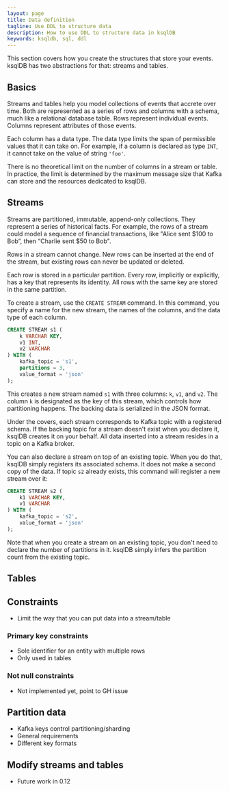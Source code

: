 ```yaml
---
layout: page
title: Data definition
tagline: Use DDL to structure data 
description: How to use DDL to structure data in ksqlDB
keywords: ksqldb, sql, ddl
---
```


This section covers how you create the structures that store your events. ksqlDB has two abstractions for that: streams and tables.

## Basics

Streams and tables help you model collections of events that accrete over time. Both are represented as a series of rows and columns with a schema, much like a relational database table. Rows represent individual events. Columns represent attributes of those events.

Each column has a data type. The data type limits the span of permissible values that it can take on. For example, if a column is declared as type `INT`, it cannot take on the value of string `'foo'`.

There is no theoretical limit on the number of columns in a stream or table. In practice, the limit is determined by the maximum message size that Kafka can store and the resources dedicated to ksqlDB.

## Streams

Streams are partitioned, immutable, append-only collections. They represent a series of historical facts. For example, the rows of a stream could model a sequence of financial transactions, like "Alice sent $100 to Bob”, then “Charlie sent $50 to Bob".

Rows in a stream cannot change. New rows can be inserted at the end of the stream, but existing rows can never be updated or deleted.

Each row is stored in a particular partition. Every row, implicitly or explicitly, has a key that represents its identity. All rows with the same key are stored in the same partition.

To create a stream, use the `CREATE STREAM` command. In this command, you specify a name for the new stream, the names of the columns, and the data type of each column.

```sql
CREATE STREAM s1 (
    k VARCHAR KEY,
    v1 INT,
    v2 VARCHAR
) WITH (
    kafka_topic = 's1',
    partitions = 3,
    value_format = 'json'
);
```

This creates a new stream named `s1` with three columns: `k`, `v1`, and `v2`. The column `k` is designated as the key of this stream, which controls how partitioning happens. The backing data is serialized in the JSON format.

Under the covers, each stream corresponds to Kafka topic with a registered schema. If the backing topic for a stream doesn't exist when you declare it, ksqlDB creates it on your behalf. All data inserted into a stream resides in a topic on a Kafka broker.

You can also declare a stream on top of an existing topic. When you do that, ksqlDB simply registers its associated schema. It does not make a second copy of the data. If topic `s2` already exists, this command will register a new stream over it:

```sql
CREATE STREAM s2 (
    k1 VARCHAR KEY,
    v1 VARCHAR
) WITH (
    kafka_topic = 's2',
    value_format = 'json'
);
```

Note that when you create a stream on an existing topic, you don't need to declare the number of partitions in it. ksqlDB simply infers the partition count from the existing topic.

## Tables


## Constraints

- Limit the way that you can put data into a stream/table

### Primary key constraints

- Sole identifier for an entity with multiple rows
- Only used in tables

### Not null constraints

- Not implemented yet, point to GH issue

## Partition data

- Kafka keys control partitioning/sharding
- General requirements
- Different key formats

## Modify streams and tables

- Future work in 0.12